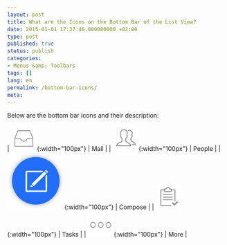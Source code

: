 ```yaml
---
layout: post
title: What are the Icons on the Bottom Bar of the List View?
date: 2015-01-01 17:37:46.000000000 +02:00
type: post
published: true
status: publish
categories:
- Menus &amp; Toolbars
tags: []
lang: en
permalink: /bottom-bar-icons/
meta:
---
```


Below are the bottom bar icons and their description:

| ![Inbox](/assets/inbox_grey.png){:width="100px"} | Mail |
| ![People](/assets/people_tab_icon.png){:width="100px"} | People |
| ![Compose](/assets/ic_compose_tab.png){:width="100px"} | Compose |
| ![Tasks](/assets/tasks_tab_grey.png){:width="100px"} | Tasks |
| ![More](/assets/ic_more_grey.png){:width="100px"} | More |
